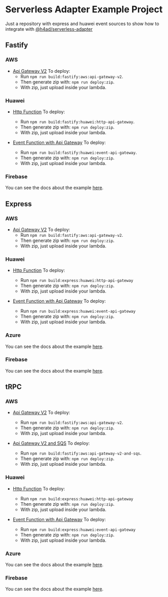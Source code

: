 # Serverless Adapter Example Project

Just a repository with express and huawei event sources to show how to integrate with [@h4ad/serverless-adapter](https://github.com/H4ad/serverless-adapter)

## Fastify

### AWS

- [Api Gateway V2](src/fastify/aws/api-gateway-v2.entry.ts)
  To deploy:
  - Run `npm run build:fastify:aws:api-gateway-v2`.
  - Then generate zip with: `npm run deploy:zip`.
  - With zip, just upload inside your lambda.

### Huawei

- [Http Function](src/fastify/huawei/http-api-gateway.entry.ts)
  To deploy:
  - Run `npm run build:fastify:huawei:http-api-gateway`.
  - Then generate zip with: `npm run deploy:zip`.
  - With zip, just upload inside your lambda.

- [Event Function with Api Gateway](src/fastify/huawei/event-api-gateway.entry.ts)
  To deploy:
  - Run `npm run build:fastify:huawei:event-api-gateway`.
  - Then generate zip with: `npm run deploy:zip`.
  - With zip, just upload inside your lambda.

### Firebase

You can see the docs about the example [here](./src/fastify/firebase).

## Express

### AWS

- [Api Gateway V2](src/express/aws/api-gateway-v2.entry.ts)
  To deploy:
  - Run `npm run build:fastify:aws:api-gateway-v2`.
  - Then generate zip with: `npm run deploy:zip`.
  - With zip, just upload inside your lambda.

### Huawei

- [Http Function](src/express/huawei/http-api-gateway.entry.ts)
  To deploy:
  - Run `npm run build:express:huawei:http-api-gateway`
  - Then generate zip with: `npm run deploy:zip`.
  - With zip, just upload inside your lambda.

- [Event Function with Api Gateway](src/express/huawei/event-api-gateway.entry.ts)
  To deploy:
  - Run `npm run build:express:huawei:event-api-gateway`
  - Then generate zip with: `npm run deploy:zip`.
  - With zip, just upload inside your lambda.

### Azure

You can see the docs about the example [here](./src/express/azure).

### Firebase

You can see the docs about the example [here](./src/express/firebase).

## tRPC

### AWS

- [Api Gateway V2](src/trpc/aws/api-gateway-v2.entry.ts)
  To deploy:
  - Run `npm run build:fastify:aws:api-gateway-v2`.
  - Then generate zip with: `npm run deploy:zip`.
  - With zip, just upload inside your lambda.

- [Api Gateway V2 and SQS](src/trpc/aws/api-gateway-v2-and-sqs.entry.ts)
  To deploy:
  - Run `npm run build:fastify:aws:api-gateway-v2-and-sqs`.
  - Then generate zip with: `npm run deploy:zip`.
  - With zip, just upload inside your lambda.

### Huawei

- [Http Function](src/trpc/huawei/http-api-gateway.entry.ts)
  To deploy:
  - Run `npm run build:express:huawei:http-api-gateway`
  - Then generate zip with: `npm run deploy:zip`.
  - With zip, just upload inside your lambda.

- [Event Function with Api Gateway](src/trpc/huawei/event-api-gateway.entry.ts)
  To deploy:
  - Run `npm run build:express:huawei:event-api-gateway`
  - Then generate zip with: `npm run deploy:zip`.
  - With zip, just upload inside your lambda.

### Azure

You can see the docs about the example [here](./src/trpc/azure).

### Firebase

You can see the docs about the example [here](./src/trpc/firebase).
